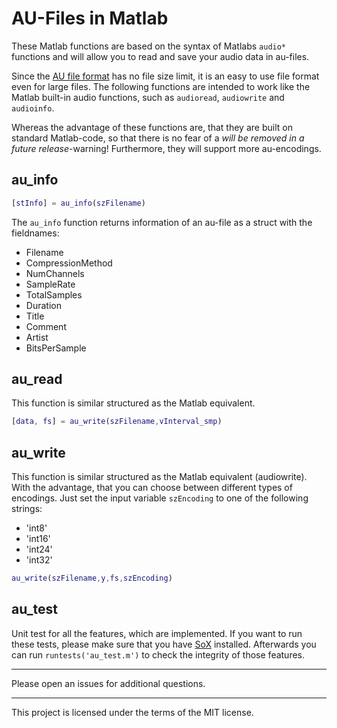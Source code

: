 # AU-Files in Matlab
These Matlab functions are based on the syntax of Matlabs `audio*` functions and will allow you to read and save your audio data in au-files.

Since the [AU file format](https://en.wikipedia.org/wiki/Au_file_format/) has no file size limit, it is an easy to use file format even for large files. The following functions are intended to work like the Matlab built-in audio functions, such as `audioread`, `audiowrite` and `audioinfo`.

Whereas the advantage of these functions are, that they are built on standard Matlab-code, so that there is no fear of a *will be removed in a future release*-warning! Furthermore, they will support more au-encodings.

## au_info
```matlab
[stInfo] = au_info(szFilename)
```

The `au_info` function returns information of an au-file as a struct with the fieldnames:

* Filename
* CompressionMethod
* NumChannels
* SampleRate
* TotalSamples
* Duration
* Title
* Comment
* Artist
* BitsPerSample


## au_read
This function is similar structured as the Matlab equivalent.
```matlab
[data, fs] = au_write(szFilename,vInterval_smp)
```

## au_write
This function is similar structured as the Matlab equivalent (audiowrite). With the advantage, that you can choose between different types of encodings. Just set the input variable `szEncoding` to one of the following strings:

* 'int8'
* 'int16'
* 'int24'
* 'int32'

```matlab
au_write(szFilename,y,fs,szEncoding)
```


## au_test
Unit test for all the features, which are implemented. If you want to run these tests, please make sure that you have [SoX](http://sox.sourceforge.net) installed. Afterwards you can run `runtests('au_test.m')` to check the integrity of those features.


---------------
Please open an issues for additional questions.

---------------
This project is licensed under the terms of the MIT license.